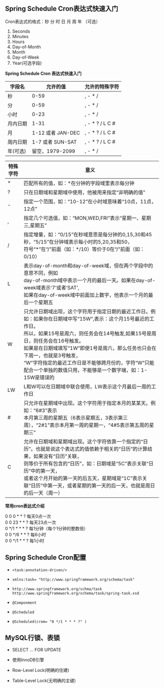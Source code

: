 ## Spring Schedule Cron表达式快速入门

Cron表达式的格式：秒 分 时 日 月 周 年 （可选）
1. Seconds
2. Minutes
3. Hours
4. Day-of-Month
5. Month
6. Day-of-Week
7. Year(可选字段)

**Spring Schedule Cron 表达式快速入门**

|字段名|允许的值|允许的特殊字符|
|----|----|----|
|秒|0-59|, - * / |
|分|0-59|, - * /|
|小时|0-23|, - * / |
|月内日期|1-31|, - * ? / L C # |
|月|1-12 或者 JAN-DEC|, - * ? / L C #|
|周内日期|1-7 或者 SUN-SAT|, - * ? / L C #|
|年(可选)|留空，1979-2099|, - * /|

|特殊字符|意义|
|----|----|
|*|匹配所有的值，如：*在分钟的字段域里表示每分钟|
|?|只在日期域和星期域中使用，他被用来指定“非明确的值”|
|-|指定一个范围，如：“10-12”在小时域意味着“10点，11点，12点”|
|,|指定几个可选值，如：“MON,WED,FRI”表示“星期一、星期三,星期五”|
|/|指定增量，如：“0/15”在秒域意思是每分钟的0,15,30和45秒，“5/15”在分钟域表示每小时的5,20,35和50，<br>符号“\*”在“/”前面（如：\*/10）等价于0在“/”前面（如：0/10）|
|L|表示day-of-month和day-of-week域，但在两个字段中的意思不同，例如<br>day-of-month域中表示一个月的最后一天。如果在day-of-week域表示‘7’或者‘SAT’,<br>如果在day-of-week域中前面加上数字，他表示一个月的最后一个星期五|
|W|只允许日期域出现，这个字符用于指定日期的最近工作日。例如：如果你在日期域中写“15W”,表示：这个月15号最近的工作日。<br>所以，如果15号是周六，则任务会在14号触发,如果15号是周日，则任务会在16号触发。<br>如果是在日期域填写“1W”即使1号是周六，那么任务也只会在下周一，也就是3号触发，<br>“W”字符指定的最近工作日是不能够跨月份的，字符“W”只能配合一个单独的数值只用，不能够是一个数字端，如：1-15W是错误的|
|LW|L和W可以在日期域中联合使用，LW表示这个月最后一周的工作日|
|#|只允许在星期域中出现。这个字符用于指定本月的某某天。例如：“6#3”表示<br>本月第三周的星期五（6表示星期五，3表示第三周），“2#1”表示本月第一周的星期一，“4#5表示第五周的星期三”|
|C|允许在日期域和星期域出现。这个字符依靠一个指定的“日历”。也就是说这个表达式的值依赖于相关的“日历”的计算结果，如果没有“日历”关联，<br>则等价于所有包含的“日历”，如：日期域是“5C”表示关联“日历”中的第一天，<br>或者这个月开始的第一天的后五天，星期域是“1C”表示关联“日历”中第一天，或者星期的第一天的后一天，也就是周日的后一天（周一）|

**常用cron表达式介绍**  

0 0 0 * * ? 每天0点一次  
0 0 23 * * ? 每天23点一次  
0 */1 * * * ? 每1分钟（每个1分钟的整数倍）  
0 0 */6 * * ? 每6小时  
0 0 */1 * * ? 每1小时  

## Spring Schedule Cron配置

+ `<task:annotation-driven/>`

+ `xmlns:task= "http://www.springframework.org/schema/task" `

+ `http://www.springframework.org/schma/task`
  `http://www.springframework.org/schema/task/spring-task.xsd`
  
+ `@Componment`

+ `@Scheduled`

+ `@Scheduled(crom= "0 */1 * * * ?" )`

## MySQL行锁、表锁

+ SELECT ... FOR UPDATE

+ 使用InnoDB引擎

+ Row-Level Lock(明确的住建)

+ Table-Level Lock(无明确的主键)  







